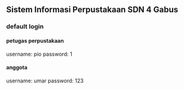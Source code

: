 ## Sistem Informasi Perpustakaan SDN 4 Gabus

### default login

#### petugas perpustakaan
username: pio
password: 1

#### anggota
username: umar
password: 123
